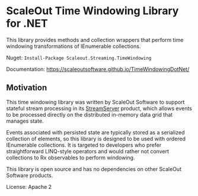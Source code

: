 # ScaleOut Time Windowing Library for .NET

This library provides methods and collection wrappers that perform
time windowing transformations of IEnumerable<T> collections.

Nuget: `Install-Package Scaleout.Streaming.TimeWindowing`

Documentation: https://scaleoutsoftware.github.io/TimeWindowingDotNet/

## Motivation

This time windowing library was written by ScaleOut Software to
support stateful stream processing in its
[StreamServer](https://www.scaleoutsoftware.com/products/streamserver/)
product, which allows events to be processed directly on the
distributed in-memory data grid that manages state.

Events associated with persisted state are typically stored as a
serialized collection of elements, so this library is designed to be
used with ordered IEnumerable collections. It is targeted to
developers who prefer straightforward LINQ-style operators and would
rather not convert collections to Rx observables to perform windowing.

This library is open source and has no dependencies on other ScaleOut 
Software products. 

License: Apache 2 

